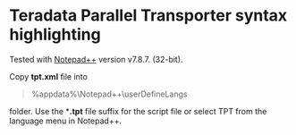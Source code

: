 # Teradata Parallel Transporter syntax highlighting

Tested with [Notepad++](https://notepad-plus-plus.org/) version v7.8.7. (32-bit).

Copy **tpt.xml** file into

> %appdata%\Notepad++\userDefineLangs

folder. Use the ***.tpt** file suffix for the script file or select TPT from the language menu in Notepad++.
